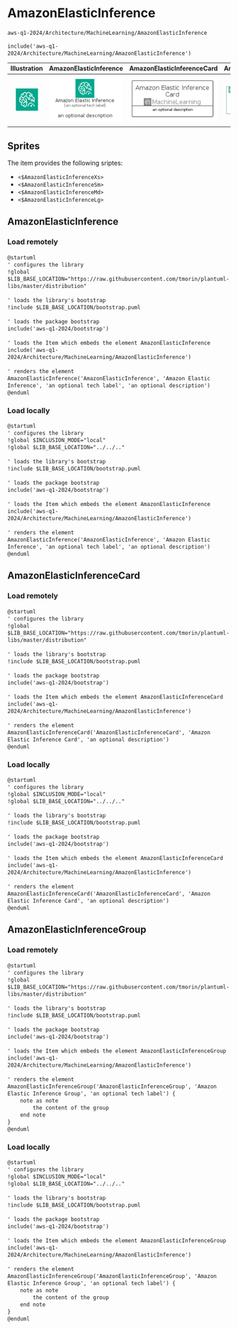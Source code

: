 # AmazonElasticInference


```text
aws-q1-2024/Architecture/MachineLearning/AmazonElasticInference
```

```text
include('aws-q1-2024/Architecture/MachineLearning/AmazonElasticInference')
```



| Illustration | AmazonElasticInference | AmazonElasticInferenceCard | AmazonElasticInferenceGroup |
| :---: | :---: | :---: | :---: |
| ![illustration for Illustration](../../../aws-q1-2024/Architecture/MachineLearning/AmazonElasticInference.png) | ![illustration for AmazonElasticInference](../../../aws-q1-2024/Architecture/MachineLearning/AmazonElasticInference.Local.png) | ![illustration for AmazonElasticInferenceCard](../../../aws-q1-2024/Architecture/MachineLearning/AmazonElasticInferenceCard.Local.png) | ![illustration for AmazonElasticInferenceGroup](../../../aws-q1-2024/Architecture/MachineLearning/AmazonElasticInferenceGroup.Local.png) |



## Sprites
The item provides the following sriptes:

- `<$AmazonElasticInferenceXs>`
- `<$AmazonElasticInferenceSm>`
- `<$AmazonElasticInferenceMd>`
- `<$AmazonElasticInferenceLg>`





## AmazonElasticInference

### Load remotely
```plantuml
@startuml
' configures the library
!global $LIB_BASE_LOCATION="https://raw.githubusercontent.com/tmorin/plantuml-libs/master/distribution"

' loads the library's bootstrap
!include $LIB_BASE_LOCATION/bootstrap.puml

' loads the package bootstrap
include('aws-q1-2024/bootstrap')

' loads the Item which embeds the element AmazonElasticInference
include('aws-q1-2024/Architecture/MachineLearning/AmazonElasticInference')

' renders the element
AmazonElasticInference('AmazonElasticInference', 'Amazon Elastic Inference', 'an optional tech label', 'an optional description')
@enduml
```

### Load locally
```plantuml
@startuml
' configures the library
!global $INCLUSION_MODE="local"
!global $LIB_BASE_LOCATION="../../.."

' loads the library's bootstrap
!include $LIB_BASE_LOCATION/bootstrap.puml

' loads the package bootstrap
include('aws-q1-2024/bootstrap')

' loads the Item which embeds the element AmazonElasticInference
include('aws-q1-2024/Architecture/MachineLearning/AmazonElasticInference')

' renders the element
AmazonElasticInference('AmazonElasticInference', 'Amazon Elastic Inference', 'an optional tech label', 'an optional description')
@enduml
```

## AmazonElasticInferenceCard

### Load remotely
```plantuml
@startuml
' configures the library
!global $LIB_BASE_LOCATION="https://raw.githubusercontent.com/tmorin/plantuml-libs/master/distribution"

' loads the library's bootstrap
!include $LIB_BASE_LOCATION/bootstrap.puml

' loads the package bootstrap
include('aws-q1-2024/bootstrap')

' loads the Item which embeds the element AmazonElasticInferenceCard
include('aws-q1-2024/Architecture/MachineLearning/AmazonElasticInference')

' renders the element
AmazonElasticInferenceCard('AmazonElasticInferenceCard', 'Amazon Elastic Inference Card', 'an optional description')
@enduml
```

### Load locally
```plantuml
@startuml
' configures the library
!global $INCLUSION_MODE="local"
!global $LIB_BASE_LOCATION="../../.."

' loads the library's bootstrap
!include $LIB_BASE_LOCATION/bootstrap.puml

' loads the package bootstrap
include('aws-q1-2024/bootstrap')

' loads the Item which embeds the element AmazonElasticInferenceCard
include('aws-q1-2024/Architecture/MachineLearning/AmazonElasticInference')

' renders the element
AmazonElasticInferenceCard('AmazonElasticInferenceCard', 'Amazon Elastic Inference Card', 'an optional description')
@enduml
```

## AmazonElasticInferenceGroup

### Load remotely
```plantuml
@startuml
' configures the library
!global $LIB_BASE_LOCATION="https://raw.githubusercontent.com/tmorin/plantuml-libs/master/distribution"

' loads the library's bootstrap
!include $LIB_BASE_LOCATION/bootstrap.puml

' loads the package bootstrap
include('aws-q1-2024/bootstrap')

' loads the Item which embeds the element AmazonElasticInferenceGroup
include('aws-q1-2024/Architecture/MachineLearning/AmazonElasticInference')

' renders the element
AmazonElasticInferenceGroup('AmazonElasticInferenceGroup', 'Amazon Elastic Inference Group', 'an optional tech label') {
    note as note
        the content of the group
    end note
}
@enduml
```

### Load locally
```plantuml
@startuml
' configures the library
!global $INCLUSION_MODE="local"
!global $LIB_BASE_LOCATION="../../.."

' loads the library's bootstrap
!include $LIB_BASE_LOCATION/bootstrap.puml

' loads the package bootstrap
include('aws-q1-2024/bootstrap')

' loads the Item which embeds the element AmazonElasticInferenceGroup
include('aws-q1-2024/Architecture/MachineLearning/AmazonElasticInference')

' renders the element
AmazonElasticInferenceGroup('AmazonElasticInferenceGroup', 'Amazon Elastic Inference Group', 'an optional tech label') {
    note as note
        the content of the group
    end note
}
@enduml
```

